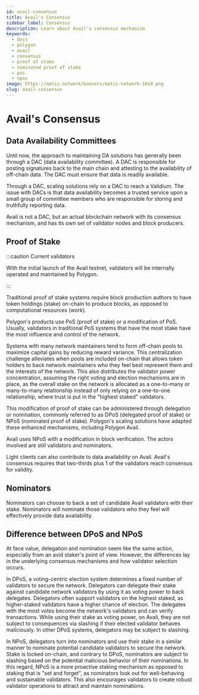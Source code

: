 ```yaml
---
id: avail-consensus
title: Avail's Consensus
sidebar_label: Consensus
description: Learn about Avail's consensus mechanism
keywords:
  - docs
  - polygon
  - avail
  - consensus
  - proof of stake
  - nominated proof of stake
  - pos
  - npos
image: https://matic.network/banners/matic-network-16x9.png
slug: avail-consensus
---
```


# **Avail's Consensus**

## **Data Availability Committees**

Until now, the approach to maintaining DA solutions has generally been through a DAC (data availability committee). A DAC is responsible for posting signatures back to the main chain and attesting to the availability of off-chain data. The DAC must ensure that data is readily available.

Through a DAC, scaling solutions rely on a DAC to reach a Validium. The issue with DACs is that data availability becomes a trusted service upon a small group of committee members who are responsible for storing and truthfully reporting data.

Avail is not a DAC, but an actual blockchain network with its consensus mechanism, and has its own set of validator nodes and block producers.

## **Proof of Stake**

:::caution Current validators

With the initial launch of the Avail testnet, validators will be
internally operated and maintained by Polygon.

:::

Traditional proof of stake systems require block production authors to have token holdings (stake) on-chain to produce blocks, as opposed to computational resources (work). 

Polygon's products use PoS (proof of stake) or a modification of PoS. Usually, validators in traditional PoS systems that have the most stake have the most influence and control of the network.

Systems with many network maintainers tend to form off-chain pools to maximize capital gains by reducing reward variance. This centralization challenge alleviates when pools are included on-chain that allows token holders to back network maintainers who they feel best represent them and the interests of the network. This also distributes the validator power concentration, assuming the right voting and election mechanisms are in place, as the overall stake on the network is allocated as a one-to-many or many-to-many relationship instead of only relying on a one-to-one relationship, where trust is put in the "highest staked" validators.

This modification of proof of stake can be administered through delegation or nomination, commonly referred to as DPoS (delegated proof of stake) or NPoS (nominated proof of stake). Polygon's scaling solutions have adapted these enhanced mechanisms, including Polygon Avail.

Avail uses NPoS with a modification in block verification. The actors involved are still validators and nominators.

Light clients can also contribute to data availability on Avail. Avail's consensus requires that two-thirds plus 1 of the validators reach consensus for validity.

## **Nominators**

Nominators can choose to back a set of candidate Avail validators with their stake. Nominators will nominate those validators who they feel will effectively provide data availability.

## **Difference between DPoS and NPoS**

At face value, delegation and nomination seem like the same action, especially from an avid staker's point of view. However, the differences lay in the underlying consensus mechanisms and how validator selection occurs.

In DPoS, a voting-centric election system determines a fixed number of validators to secure the network. Delegators can delegate their stake against candidate network validators by using it as voting power to back 
delegates. Delegators often support validators on the highest staked, as higher-staked validators have a higher chance of election. The delegates with the most votes become the network's validators and can verify transactions. While using their stake as voting power, on Avail, they are not subject to consequences via slashing if their elected validator behaves maliciously. In other DPoS systems, delegators may be subject to slashing.

In NPoS, delegators turn into nominators and use their stake in a similar manner to nominate potential candidate validators to secure the network. Stake is locked on-chain, and contrary to DPoS, nominators are subject to slashing based on the potential malicious behavior of their nominations. In this regard, NPoS is a more proactive staking mechanism as opposed to staking that is "set and forget", as nominators look out for well-behaving and sustainable validators. This also encourages validators to create robust validator operations to attract and maintain nominations.
